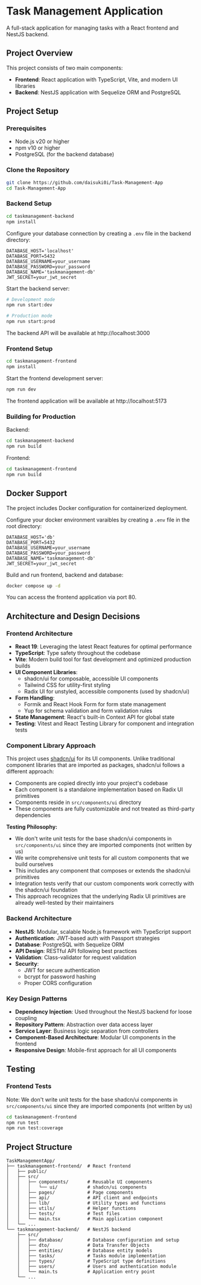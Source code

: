 # Task Management Application

A full-stack application for managing tasks with a React frontend and NestJS backend.

## Project Overview

This project consists of two main components:

- **Frontend**: React application with TypeScript, Vite, and modern UI libraries
- **Backend**: NestJS application with Sequelize ORM and PostgreSQL

## Project Setup

### Prerequisites

- Node.js v20 or higher
- npm v10 or higher
- PostgreSQL (for the backend database)

### Clone the Repository

```bash
git clone https://github.com/daisuki0i/Task-Management-App
cd Task-Management-App
```

### Backend Setup

```bash
cd taskmanagement-backend
npm install
```

Configure your database connection by creating a `.env` file in the backend directory:

```
DATABASE_HOST='localhost'
DATABASE_PORT=5432
DATABASE_USERNAME=your_username
DATABASE_PASSWORD=your_password
DATABASE_NAME='taskmanagement-db'
JWT_SECRET=your_jwt_secret
```

Start the backend server:

```bash
# Development mode
npm run start:dev

# Production mode
npm run start:prod
```

The backend API will be available at http://localhost:3000

### Frontend Setup

```bash
cd taskmanagement-frontend
npm install
```

Start the frontend development server:

```bash
npm run dev
```

The frontend application will be available at http://localhost:5173

### Building for Production

Backend:

```bash
cd taskmanagement-backend
npm run build
```

Frontend:

```bash
cd taskmanagement-frontend
npm run build
```

## Docker Support

The project includes Docker configuration for containerized deployment.

Configure your docker environment varaibles by creating a `.env` file in the root directory:

```
DATABASE_HOST='db'
DATABASE_PORT=5432
DATABASE_USERNAME=your_username
DATABASE_PASSWORD=your_password
DATABASE_NAME='taskmanagement-db'
JWT_SECRET=your_jwt_secret
```

Build and run frontend, backend and database:

```bash
docker compose up -d
```

You can access the frontend application via port 80.

## Architecture and Design Decisions

### Frontend Architecture

- **React 19**: Leveraging the latest React features for optimal performance
- **TypeScript**: Type safety throughout the codebase
- **Vite**: Modern build tool for fast development and optimized production builds
- **UI Component Libraries**:
  - shadcn/ui for composable, accessible UI components
  - Tailwind CSS for utility-first styling
  - Radix UI for unstyled, accessible components (used by shadcn/ui)
- **Form Handling**:
  - Formik and React Hook Form for form state management
  - Yup for schema validation and form validation rules
- **State Management**: React's built-in Context API for global state
- **Testing**: Vitest and React Testing Library for component and integration tests

### Component Library Approach

This project uses [shadcn/ui](https://ui.shadcn.com/) for its UI components. Unlike traditional component libraries that are imported as packages, shadcn/ui follows a different approach:

- Components are copied directly into your project's codebase
- Each component is a standalone implementation based on Radix UI primitives
- Components reside in `src/components/ui` directory
- These components are fully customizable and not treated as third-party dependencies

**Testing Philosophy:**

- We don't write unit tests for the base shadcn/ui components in `src/components/ui` since they are imported components (not written by us)
- We write comprehensive unit tests for all custom components that we build ourselves
- This includes any component that composes or extends the shadcn/ui primitives
- Integration tests verify that our custom components work correctly with the shadcn/ui foundation
- This approach recognizes that the underlying Radix UI primitives are already well-tested by their maintainers

### Backend Architecture

- **NestJS**: Modular, scalable Node.js framework with TypeScript support
- **Authentication**: JWT-based auth with Passport strategies
- **Database**: PostgreSQL with Sequelize ORM
- **API Design**: RESTful API following best practices
- **Validation**: Class-validator for request validation
- **Security**:
  - JWT for secure authentication
  - bcrypt for password hashing
  - Proper CORS configuration

### Key Design Patterns

- **Dependency Injection**: Used throughout the NestJS backend for loose coupling
- **Repository Pattern**: Abstraction over data access layer
- **Service Layer**: Business logic separation from controllers
- **Component-Based Architecture**: Modular UI components in the frontend
- **Responsive Design**: Mobile-first approach for all UI components

## Testing

### Frontend Tests

Note: We don't write unit tests for the base shadcn/ui components in `src/components/ui` since they are imported components (not written by us)

```bash
cd taskmanagement-frontend
npm run test
npm run test:coverage
```

## Project Structure

```
TaskManagementApp/
├── taskmanagement-frontend/  # React frontend
│   ├── public/
│   ├── src/
│   │   ├── components/       # Reusable UI components
│   │   │   └── ui/           # shadcn/ui components
│   │   ├── pages/            # Page components
│   │   ├── api/              # API client and endpoints
│   │   ├── lib/              # Utility types and functions
│   │   ├── utils/            # Helper functions
│   │   ├── tests/            # Test files
│   │   └── main.tsx          # Main application component
│   └── ...
└── taskmanagement-backend/   # NestJS backend
    ├── src/
    │   ├── database/         # Database configuration and setup
    │   ├── dto/              # Data Transfer Objects
    │   ├── entities/         # Database entity models
    │   ├── tasks/            # Tasks module implementation
    │   ├── types/            # TypeScript type definitions
    │   ├── users/            # Users and authentication module
    │   └── main.ts           # Application entry point
    └── ...
```
